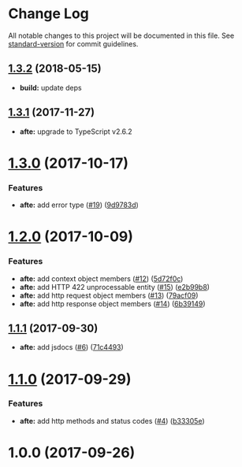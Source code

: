 # Change Log

All notable changes to this project will be documented in this file. See [standard-version](https://github.com/conventional-changelog/standard-version) for commit guidelines.

<a name="1.3.2"></a>
## [1.3.2](https://github.com/azure-seed/azure-functions-ts-essentials/compare/v1.3.1...v1.3.2) (2018-05-15)


* **build:** update deps



<a name="1.3.1"></a>
## [1.3.1](https://github.com/azure-seed/azure-functions-ts-essentials/compare/v1.3.0...v1.3.1) (2017-11-27)

* **afte:** upgrade to TypeScript v2.6.2



<a name="1.3.0"></a>
# [1.3.0](https://github.com/azure-seed/azure-functions-ts-essentials/compare/v1.2.0...v1.3.0) (2017-10-17)


### Features

* **afte:** add error type ([#19](https://github.com/azure-seed/azure-functions-ts-essentials/issues/19)) ([9d9783d](https://github.com/azure-seed/azure-functions-ts-essentials/commit/9d9783d))



<a name="1.2.0"></a>
# [1.2.0](https://github.com/azure-seed/azure-functions-ts-essentials/compare/v1.1.1...v1.2.0) (2017-10-09)


### Features

* **afte:** add context object members ([#12](https://github.com/azure-seed/azure-functions-ts-essentials/issues/12)) ([5d72f0c](https://github.com/azure-seed/azure-functions-ts-essentials/commit/5d72f0c))
* **afte:** add HTTP 422 unprocessable entity ([#15](https://github.com/azure-seed/azure-functions-ts-essentials/issues/15)) ([e2b99b8](https://github.com/azure-seed/azure-functions-ts-essentials/commit/e2b99b8))
* **afte:** add http request object members ([#13](https://github.com/azure-seed/azure-functions-ts-essentials/issues/13)) ([79acf09](https://github.com/azure-seed/azure-functions-ts-essentials/commit/79acf09))
* **afte:** add http response object members ([#14](https://github.com/azure-seed/azure-functions-ts-essentials/issues/14)) ([6b39149](https://github.com/azure-seed/azure-functions-ts-essentials/commit/6b39149))



<a name="1.1.1"></a>
## [1.1.1](https://github.com/fulls1z3/azure-functions-ts-essentials/compare/v1.1.0...v1.1.1) (2017-09-30)


* **afte:** add jsdocs ([#6](https://github.com/fulls1z3/azure-functions-ts-essentials/issues/6)) ([71c4493](https://github.com/fulls1z3/azure-functions-ts-essentials/commit/71c4493))

<a name="1.1.0"></a>
# [1.1.0](https://github.com/fulls1z3/azure-functions-ts-essentials/compare/v1.0.0...v1.1.0) (2017-09-29)


### Features

* **afte:** add http methods and status codes ([#4](https://github.com/fulls1z3/azure-functions-ts-essentials/issues/4)) ([b33305e](https://github.com/fulls1z3/azure-functions-ts-essentials/commit/b33305e))



<a name="1.0.0"></a>
# 1.0.0 (2017-09-26)
